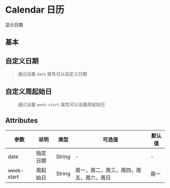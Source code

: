 <script setup>
import { onMounted } from 'vue'
import {EaCalendar} from '../components/ea-calendar/index.js'

onMounted(() => {
    // import('../index.js')
    import('./index.scss')

    document.querySelector('ea-calendar').addEventListener('select', (e) => {
        console.log(e.detail)
    })
})
</script>

# Calendar 日历

显示日期

## 基本

<div class="demo">
    <ea-calendar></ea-calendar>
</div>

## 自定义日期

> 通过设置 `date` 属性可以自定义日期

<div class="demo">
    <ea-calendar date="2024-7-8"></ea-calendar>
</div>

## 自定义周起始日

> 通过设置 `week-start` 属性可以设置周起始日

<div class="demo">
    <ea-calendar date="2024-7-8" week-start="六"></ea-calendar>
</div>

## Attributes

| 参数       | 说明     | 类型   | 可选值                                   | 默认值 |
| ---------- | -------- | ------ | ---------------------------------------- | ------ |
| date       | 指定日期 | String | -                                        | -      |
| week-start | 周起始日 | String | 周一，周二，周三，周四，周五，周六，周日 | 周一   |
